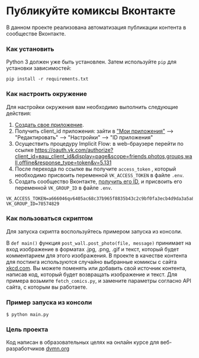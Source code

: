 # Публикуйте комиксы Вконтакте
В данном проекте реализована автоматизация публикации контента в сообществе Вконтакте.
### Как установить
Python 3 должен уже быть установлен. Затем используйте `pip` для установки зависимостей:
```
pip install -r requirements.txt
```
### Как настроить окружение
Для настройки окружения вам необходимо выполнить следующие действия:
1. [Создать свое приложение](https://vk.com/apps?act=manage).
2. Получить client_id приложения: зайти в ["Мои приложения"](https://vk.com/apps?act=manage) --> "Редактировать" --> "Настройки" --> "ID приложения"
3. Осуществить процедуру Implicit Flow: в web-браузере перейти по ссылке https://oauth.vk.com/authorize?client_id=ваш_client_id&display=page&scope=friends,photos,groups,wall,offline&response_type=token&v=5.131
4. После перехода по ссылке вы получите `access_token` , который необходимо присвоить переменной `VK_ACCESS_TOKEN` в файле `.env`.
5. Создать сообщество Вконтакте, [получить его ID](https://regvk.com/id/), и присвоить его переменной `VK_GROUP_ID` в файле `.env`.
```
VK_ACCESS_TOKEN=a666046qv6405ac68c37b965f8835b43c2c9bf0fa3ecb4d9da3a5a85989ebabd042e880701d6f7f687f4b1
VK_GROUP_ID=78574829
```
### Как пользоваться скриптом
Для запуска скрипта воспользуйтесь примером запуска из консоли. 

В `def main()` функция `post_wall.post_photo(file, message)` принимает на вход изображение в форматах .jpg, .png, .gif и текст, который будет комментарием для этого изображения. В проекте в качестве контента для постинга используются случайно выбранные комиксы с сайта [xkcd.com](https://xkcd.com).
Вы можете поменять или добавить свой источник контента, написав код, который будет возвращать изображение и текст. Для примера возьмите `fetch_comics.py`, и замените параметры согласно API сайта, с которым вы работаете. 

### Пример запуска из консоли
```
$ python main.py
```
### Цель проекта
Код написан в образовательных целях на онлайн курсе для веб-разработчиков [dvmn.org](https://dvmn.org/)
